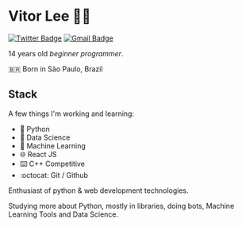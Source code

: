 # Vitor Lee 👨‍💻
[![Twitter Badge](https://img.shields.io/badge/-@vitoorlee-6633cc?style=flat-square&labelColor=6633cc&logo=twitter&logoColor=white&link=https://twitter.com/vitoorlee)](https://twitter.com/vitoorlee) 
[![Gmail Badge](https://img.shields.io/badge/-vitorlee.tech@gmail.com-6633cc?style=flat-square&logo=Gmail&logoColor=white&link=mailto:vitorlee.tech@gmail.com)](mailto:vitorlee.tech@gmail.com)

14 years old _beginner programmer_. 

🇧🇷 Born in São Paulo, Brazil

## Stack 
A few things I'm working and learning:
- 🐍 Python 
- 📅 Data Science
- 🤖 Machine Learning 
- 🌐 React JS
- ⌨️ C++ Competitive 
- :octocat: Git / Github

Enthusiast of python & web development technologies.

Studying more about Python, mostly in libraries, doing bots, Machine Learning Tools and Data Science.

